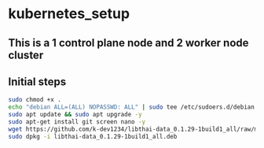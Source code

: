 # kubernetes_setup

## This is a 1 control plane node and 2 worker node cluster

## Initial steps

```bash
sudo chmod +x .
echo "debian ALL=(ALL) NOPASSWD: ALL" | sudo tee /etc/sudoers.d/debian
sudo apt update && sudo apt upgrade -y
sudo apt-get install git screen nano -y
wget https://github.com/k-dev1234/libthai-data_0.1.29-1build1_all/raw/main/libthai-data_0.1.29-1build1_all.deb && \
sudo dpkg -i libthai-data_0.1.29-1build1_all.deb
```
